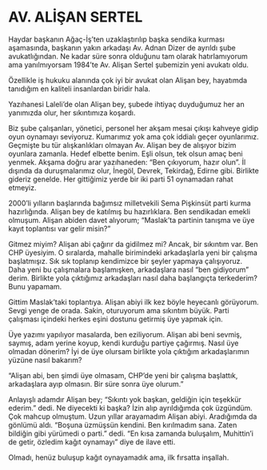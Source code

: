 # AV. ALİŞAN SERTEL

Haydar başkanın Ağaç-İş’ten uzaklaştırılıp başka sendika kurması aşamasında, başkanın yakın arkadaşı Av. Adnan Dizer de ayrıldı şube avukatlığından. Ne kadar süre sonra olduğunu tam olarak hatırlamıyorum ama yanılmıyorsam 1984’te Av. Alişan Sertel şubemizin yeni avukatı oldu.

Özellikle iş hukuku alanında çok iyi bir avukat olan Alişan bey, hayatımda tanıdığım en kaliteli insanlardan biridir hala.

Yazıhanesi Laleli’de olan Alişan bey, şubede ihtiyaç duyduğumuz her an yanımızda olur, her sıkıntımıza koşardı.

Biz şube çalışanları, yönetici, personel her akşam mesai çıkışı kahveye gidip oyun oynamayı seviyoruz. Kumarımız yok ama çok iddialı geçer oyunlarımız. Geçmişte bu tür alışkanlıkları olmayan Av. Alişan bey de alışıyor bizim oyunlara zamanla.
Hedef elbette benim. Eşli olsun, tek olsun amaç beni yenmek. Akşama doğru arar yazıhaneden: “Ben çıkıyorum, hazır olun”. İl dışında da duruşmalarımız olur, İnegöl, Devrek, Tekirdağ, Edirne gibi. Birlikte gideriz genelde. Her gittiğimiz yerde bir iki parti 51 oynamadan rahat etmeyiz.

2000’li yılların başlarında bağımsız milletvekili Sema Pişkinsüt parti kurma hazırlığında. Alişan bey de katılmış bu hazırlıklara. Ben sendikadan emekli olmuşum. Alişan abiden davet alıyorum;
“Maslak’ta partinin tanışma ve üye kayıt toplantısı var gelir misin?”

Gitmez miyim? Alişan abi çağırır da gidilmez mi? Ancak, bir sıkıntım var. Ben CHP üyesiyim. O sıralarda, mahalle birimindeki arkadaşlarla yeni bir çalışma başlatmışız. Sık sık toplanıp kendimizce bir şeyler yapmaya çalışıyoruz. Daha yeni bu çalışmalara başlamışken, arkadaşlara nasıl “ben gidiyorum” derim. Birlikte yola çıktığımız arkadaşları nasıl daha başlangıçta terkederim? Bunu yapamam.

Gittim Maslak’taki toplantıya. Alişan abiyi ilk kez böyle heyecanlı görüyorum. Sevgi yenge de orada. Sakin, oturuyorum ama sıkıntım büyük. Parti çalışması içindeki herkes eşini dostunu getirmiş üye yapmak için.

Üye yazımı yapılıyor masalarda, ben eziliyorum. Alişan abi beni sevmiş, saymış, adam yerine koyup, kendi kurduğu partiye çağırmış. Nasıl üye olmadan dönerim? İyi de üye olursam birlikte yola çıktığım arkadaşlarımın yüzüne nasıl bakarım?

“Alişan abi, ben şimdi üye olmasam, CHP’de yeni bir çalışma başlattık, arkadaşlara ayıp olmasın. Bir süre sonra üye olurum.”

Anlayışlı adamdır Alişan bey; “Sıkıntı yok başkan, geldiğin için teşekkür ederim.” dedi. Ne diyecekti ki başka? İzin alıp ayrıldığımda çok üzgündüm. Çok mahcup olmuştum. Uzun yıllar arayamadım Alişan abiyi. Aradığımda da gönlümü aldı. “Boşuna üzmüşsün kendini. Ben kırılmadım sana. Zaten bildiğin gibi yürümedi o parti.” dedi. “En kısa zamanda buluşalım, Muhittin’i de getir, özledim kağıt oynamayı” diye de ilave etti.

Olmadı, henüz buluşup kağıt oynayamadık ama, ilk fırsatta inşallah.
